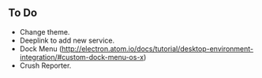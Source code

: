 ## To Do

- Change theme.
- Deeplink to add new service.
- Dock Menu (http://electron.atom.io/docs/tutorial/desktop-environment-integration/#custom-dock-menu-os-x)
- Crush Reporter.
